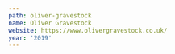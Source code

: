 ```yaml
---
path: oliver-gravestock
name: Oliver Gravestock
website: https://www.olivergravestock.co.uk/
year: '2019'
---
```

